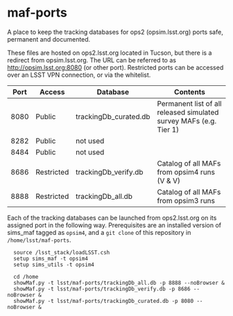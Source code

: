 # maf-ports
A place to keep the tracking databases for ops2 (opsim.lsst.org) ports safe, permanent and documented.

These files are hosted on ops2.lsst.org located in Tucson, but there is a redirect from opsim.lsst.org.  The URL can be referred to as <http://opsim.lsst.org:8080> (or other port). Restricted ports can be accessed over an LSST VPN connection, or via the whitelist.

| Port | Access     | Database               | Contents |
|------|------------|------------------------|----------|
|8080  | Public     |trackingDb_curated.db   | Permanent list of all released simulated survey MAFs (e.g. Tier 1) |
|8282  | Public     |not used                |   |
|8484  | Public     |not used                |   |
|8686  | Restricted |trackingDb_verify.db    | Catalog of all MAFs from opsim4 runs (V & V)                       |
|8888  | Restricted | trackingDb_all.db      | Catalog of all MAFs from opsim3 runs                               |

Each of the tracking databases can be launched from ops2.lsst.org on its assigned port in the following way. Prerequisites are an installed version of sims_maf tagged as `opsim4`, and a `git clone` of this repository in `/home/lsst/maf-ports`.

```
  source /lsst_stack/loadLSST.csh
  setup sims_maf -t opsim4
  setup sims_utils -t opsim4

  cd /home
  showMaf.py -t lsst/maf-ports/trackingDb_all.db -p 8888 --noBrowser &
  showMaf.py -t lsst/maf-ports/trackingDb_verify.db -p 8686 --noBrowser &
  showMaf.py -t lsst/maf-ports/trackingDb_curated.db -p 8080 --noBrowser &
```
